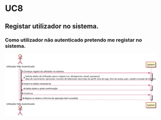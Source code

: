 # UC8

## Registar utilizador no sistema.
### Como utilizador não autenticado pretendo me registar no sistema.

![UC8.svg](UC8.svg)
